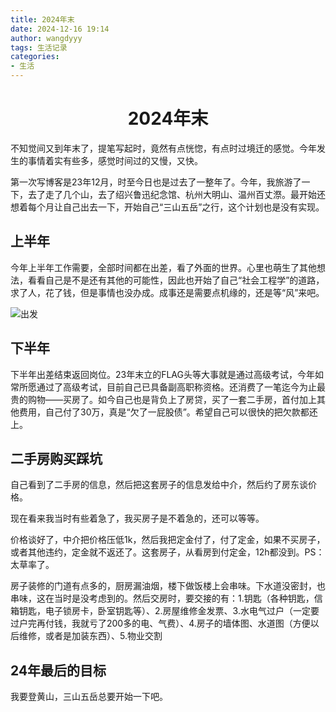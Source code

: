 ```yaml
---
title: 2024年末
date: 2024-12-16 19:14
author: wangdyyy
tags: 生活记录
categories: 
- 生活
---
```

# <center>2024年末

不知觉间又到年末了，提笔写起时，竟然有点恍惚，有点时过境迁的感觉。今年发生的事情着实有些多，感觉时间过的又慢，又快。

第一次写博客是23年12月，时至今日也是过去了一整年了。今年，我旅游了一下，去了走了几个山，去了绍兴鲁迅纪念馆、杭州大明山、温州百丈漈。最开始还想着每个月让自己出去一下，开始自己“三山五岳”之行，这个计划也是没有实现。


## 上半年

今年上半年工作需要，全部时间都在出差，看了外面的世界。心里也萌生了其他想法，看看自己是不是还有其他的可能性，因此也开始了自己“社会工程学”的道路，求了人，花了钱，但是事情也没办成。成事还是需要点机缘的，还是等“风”来吧。

![出发](https://wangdyyy.github.io/2024/01/22/2024年末/20241217143503.jpg)

## 下半年
下半年出差结束返回岗位。23年末立的FLAG头等大事就是通过高级考试，今年如常所愿通过了高级考试，目前自己已具备副高职称资格。还消费了一笔迄今为止最贵的购物——买房了。如今自己也是背负上了房贷，买了一套二手房，首付加上其他费用，自己付了30万，真是“欠了一屁股债”。希望自己可以很快的把欠款都还上。

## 二手房购买踩坑

自己看到了二手房的信息，然后把这套房子的信息发给中介，然后约了房东谈价格。

现在看来我当时有些着急了，我买房子是不着急的，还可以等等。

价格谈好了，中介把价格压低1k，然后我把定金付了，付了定金，如果不买房子，或者其他违约，定金就不返还了。这套房子，从看房到付定金，12h都没到。PS：太草率了。

房子装修的门道有点多的，厨房漏油烟，楼下做饭楼上会串味。下水道没密封，也串味，这在当时是没考虑到的。然后交房时，要交接的有：1.钥匙（各种钥匙，信箱钥匙，电子锁房卡，卧室钥匙等）、2.房屋维修金发票、3.水电气过户（一定要过户完再付钱，我就亏了200多的电、气费）、4.房子的墙体图、水道图（方便以后维修，或者是加装东西）、5.物业交割

## 24年最后的目标

我要登黄山，三山五岳总要开始一下吧。